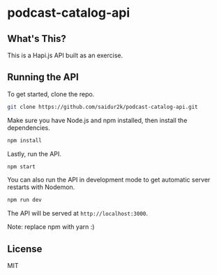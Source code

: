 # podcast-catalog-api

## What's This?

This is a Hapi.js API built as an exercise.

## Running the API

To get started, clone the repo.

```bash
git clone https://github.com/saidur2k/podcast-catalog-api.git
```

Make sure you have Node.js and npm installed, then install the dependencies.

```bash
npm install
```

Lastly, run the API.

```bash
npm start
```

You can also run the API in development mode to get automatic server restarts with Nodemon.

```bash
npm run dev
```

The API will be served at `http://localhost:3000`.

Note: replace npm with yarn :)


## License

MIT
